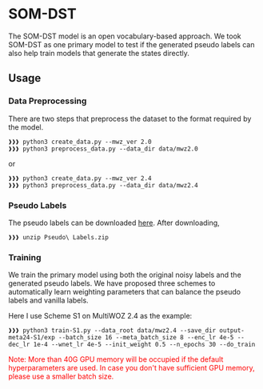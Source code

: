 # SOM-DST

The SOM-DST model is an open vocabulary-based approach. We took SOM-DST as one primary model to test if the generated pseudo labels can also help train models that generate the states directly.

## Usage

### Data Preprocessing

There are two steps that preprocess the dataset to the format required by the model.

```console
❱❱❱ python3 create_data.py --mwz_ver 2.0
❱❱❱ python3 preprocess_data.py --data_dir data/mwz2.0
```

or

```console
❱❱❱ python3 create_data.py --mwz_ver 2.4
❱❱❱ python3 preprocess_data.py --data_dir data/mwz2.4
```

### Pseudo Labels

The pseudo labels can be downloaded [here](https://drive.google.com/file/d/1xrzhbEIou7h-qS1yRd83vKVnR6ZGmotp/view?usp=sharing). After downloading,
```console
❱❱❱ unzip Pseudo\ Labels.zip
```

### Training

We train the primary model using both the original noisy labels and the generated pseudo labels. We have proposed three schemes to automatically learn weighting parameters that can balance the pseudo labels and vanilla labels.

Here I use Scheme S1 on MultiWOZ 2.4 as the example:
```console
❱❱❱ python3 train-S1.py --data_root data/mwz2.4 --save_dir output-meta24-S1/exp --batch_size 16 --meta_batch_size 8 --enc_lr 4e-5 --dec_lr 1e-4 --wnet_lr 4e-5 --init_weight 0.5 --n_epochs 30 --do_train
```

<font color='red'>Note: More than 40G GPU memory will be occupied if the default hyperparameters are used. In case you don't have sufficient GPU memory, please use a smaller batch size.</font>


